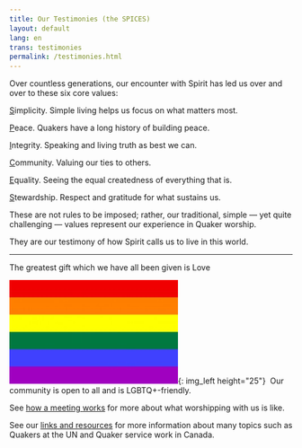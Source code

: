 ```yaml
---
title: Our Testimonies (the SPICES)
layout: default
lang: en
trans: testimonies
permalink: /testimonies.html
---
```

Over countless generations, our encounter with Spirit has led us over and over to these six core values:

<i class="far fa-circle fa-fw fa-2x color-1-dark-text down_a_bit_more"></i> <u>S</u>implicity. Simple living helps us focus on what matters most.

<i class="fas fa-dove fa-fw fa-2x color-1-light-text down_a_bit_more"></i> <u>P</u>eace. Quakers have a long history of building peace. 

<i class="fas fa-handshake fa-fw fa-2x color-1-dark-text down_a_bit_more"></i> <u>I</u>ntegrity. Speaking and living truth as best we can.

<i class="fas fa-comments fa-fw fa-2x color-1-text down_a_bit_more"></i> <u>C</u>ommunity. Valuing our ties to others.

<i class="fab fa-creative-commons-nd fa-fw fa-2x color-1-light-text down_a_bit_more"></i> <u>E</u>quality. Seeing the equal createdness of everything that is.

<i class="fab fa-pagelines fa-fw fa-2x down_a_bit_more" style="color: darkgreen;"></i> <u>S</u>tewardship. Respect and gratitude for what sustains us.
<br>

These are not rules to be imposed; rather, our traditional, simple — yet quite challenging — values represent our experience in Quaker worship. 

They are our testimony of how Spirit calls us to live in this world.

*************

<i class="fas fa-heart fa-fw fa-2x down_a_bit_more" style="color: indianred"></i> The greatest gift which we have all been given is Love
  
![](/assets/images/Rainbow-Flag.jpg){: img_left height="25"} &nbsp;Our community is open to all and is LGBTQ+-friendly.

See [how a meeting works](/about.html) for more about what worshipping with us is like.

See our [links and resources](links_history.html) for more information about many topics such as Quakers at the UN and Quaker service work in Canada.
